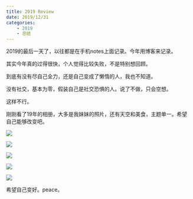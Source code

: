 ```yaml
---
title: 2019 Review
date: 2019/12/31
categories: 
    - 2019
    - 总结
---
```

2019的最后一天了，以往都是在手机notes上面记录。今年用博客来记录。

其实今年真的过得很快，个人觉得比较失败，不是特别想回顾。

到底有没有尽自己全力，还是自己变成了懒惰的人，我也不知道。

没有社交，基本为零，假装自己是社交恐惧的人。说了不做，只会空想。

这样不行。

刚刚看了19年的相册，大多是我妹妹的照片，还有天空和美食，主题单一。希望自己能够改变吧。

![](https://pic.downk.cc/item/5e0b382a76085c32890c3ac6.jpg)

![](https://pic.downk.cc/item/5e0b384076085c32890c3e41.jpg)

![](https://pic.downk.cc/item/5e0b385576085c32890c4891.jpg)

![](https://pic.downk.cc/item/5e0b386b76085c32890c5049.jpg)

![](https://pic.downk.cc/item/5e0b387c76085c32890c531e.jpg)

希望自己变好。peace。